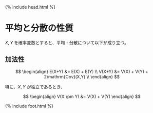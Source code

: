 {% include head.html %}

# 平均と分散の性質

$X,Y$ を確率変数とすると、平均・分散について以下が成り立つ。

## 加法性
$$
\begin{align}
E(X+Y) &= E(X) + E(Y)  \\
V(X+Y) &= V(X) + V(Y) + 2\mathrm{Cov}(X,Y)  \\
\end{align}
$$

特に、$X,Y$ が独立であるとき、

$$
\begin{align}
V(X \pm Y) &= V(X) + V(Y)
\end{align}
$$

{% include foot.html %}